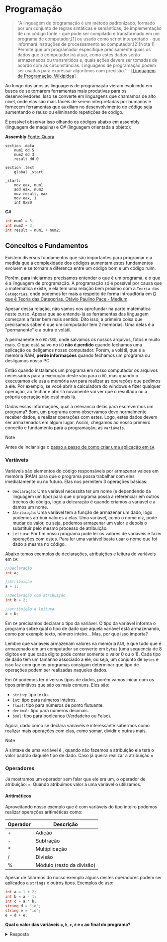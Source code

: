 # Programação

> "A linguagem de programação é um método padronizado, formado por um conjunto de regras sintáticas e semânticas, de implementação de um código fonte - que pode ser compilado e transformado em um programa de computador,[1] ou usado como script interpretado - que informará instruções de processamento ao computador.[2][Nota 1] Permite que um programador especifique precisamente quais os dados que o computador irá atuar, como estes dados serão armazenados ou transmitidos e, quais ações devem ser tomadas de acordo com as circunstâncias. Linguagens de programação podem ser usadas para expressar algoritmos com precisão." - [[Linguagem de Programação, Wikipidea](https://pt.wikipedia.org/wiki/Linguagem_de_programa%C3%A7%C3%A3o)]

Ao longo dos anos as linguagens de programação vieram evoluindo em busca de se tornarem ferramentas mais produtivas para os desenvolvedores. Isso se converte em linguagens que chamamos de alto nível, onde elas são maís fáceis de serem interpretadas por humanos e fornecem ferramentas que auxiliam no desenvolvimento do código seja aumentando o reuso ou eliminando repetições de código.

É possível observar isso olhando os códigos abaixo em assembly (linguagem de máquina) e C# (linguagem orientada a objeto):

**Assembly** [Fonte: Quora](https://www.quora.com/How-do-I-write-an-assembly-language-program-to-add-two-numbers)
``` assembly
section .data 
    num1 dd 5 
    num2 dd 3 
    result dd 0 
 
section .text 
    global _start 
 
_start: 
    mov eax, num1 
    add eax, num2 
    mov result, eax 
    mov eax, 1 
    int 0x80 
```

**C#**
```cs
int num1 = 5;
int num2 = 3;
int result = num1 + num2;
```

## Conceitos e Fundamentos

Existem diversos fundamentos que são importantes para programar e a medida que a complexidade dos códigos aumentam estes fundamentos evoluem e se tornam a diferença entre um código bom e um código ruim.

Porém, para iniciarmos precisamos entender o que é um programa, e o que é a linguagem de programação. A programação só é possível por causa que a matemática existe, e ela tem uma relação bem próximo com a `Teoria das Categorias`, onde podemos ler mais a respeito de forma introudtória em [O que é Teoria das Categorias, Otávio Paulino Pace - Medium](https://medium.com/@otaviopp8/o-que-%C3%A9-teoria-das-categorias-5e7ed0d64a94).

Apesar dessa relação, não vamos nos aprofundar na parte matemática neste curso. Apesar que ao entende-lá as ferramentas das linguagem começam a fazer bem mais sentido. Dito isso, a primeira coisa que precisamos saber é que um computador tem 2 memórias. Uma delas é a "permanente" e a outra é volátil.

A permanente é o `HD/SSD`, onde salvamos os nossos arquivos, fotos e muito mais. O que está salvo no `HD` **não é perdido** quando fechamos uma aplicação ou deligamos nosso computador. Porém, a volátil, que é a memória RAM, **perde informações** quando fechamos um programa ou desligamos nosso PC.

Então quando instalamos um programa em nosso computador os arquivos necessários para a execução deste vão para o `HD`, mas quando o executamos ele usa a memória `RAM` para realizar as operações que pedimos a ele. Por exemplo, se você abrir a calculadora do windows e fizer qualquer operação, ao fechar e abri-lá novamente vai ver que o resultado ou a própria operação não está mais lá.

Dadas essas informações, qual a relevancia delas para escrevermos um programa? Bom, um programa como observamos deve normalmente receber dados, e realizar operações com estes. Logo, estes dados devem ser armazenados em algum lugar. Assim, chegamos ao nosso primeiro conceito e fundamento para a programação, as `variáveis`.

> [!NOTE] 
> Antes de inciar siga o [passo a passo de como criar uma aplicação em `C#`](csharp-console.md).

### Variáveis

Variáveis são elementos do código responsáveis por armazenar valoes em memória (RAM) para que o programa possa trabalhar com eles imediatamente ou no futuro. Elas nos permitem 3 operações básicas:

- `Declaração`: Uma variável necessita ter um nome (e dependendo da linguagem um tipo) para que o programa possa a referenciar em outros trechos do código, logo a delcaração é quando criamos a variável e a damos um nome.
- `Atribuição`: Uma variável tem a função de armazenar um dado, logo podemos atribuir valores a elas. Uma variável, como o nome diz, pode mudar de valor, ou seja, podemos armazenar um valor e depois o substituir pelo mesmo processo de atribuição.
- `Leitura`: Por fim nosso programa pode ler os valores de variáveis e fazer operações com estes. Para ler uma variável basta usar o nome que foi dado a mesma no código.

Abaixo temos exemplos de declarações, atribuições e leitura de variáveis em `C#`:

```cs
//Declaração
int a;

//Atribuição
a = 1;

//Declaração com atribuição
int b = 2;

//atribuição e leitura
a = b;
```

Em `C#` precisamos declarar o tipo da variável. O tipo da variável informa o programa sobre qual o tipo de dado que aquela variável está armazenando, como por exemplo texto, número inteiro... Mas, por que isso importa?

Lembre que variáveis armazenam valores na memória `RAM`, e que tudo que é armazenado em um computador se converte em `bytes` (uma sequencia de 8 digitos em que cada digito pode conter somente o valor 0 ou o 1). Cada tipo de dado tem um tamanho associado a ele, ou seja, um conjunto de `bytes` e isso faz com que os programas consigam determinar que tipo de operações podem ser realizadas naqueles dados.

Em `C#` podemos ter diversos tipos de dados, porém vamos inicar com os tipos primitivos que são os mais comuns. Eles são:

- `string`: tipo texto.
- `int`: tipo para números inteiros.
- `float`: tipo para números de ponto flutuante.
- `decimal`: tipo para números decimais.
- `bool`: tipo para booleanos (Verdadeiro ou Falso).

Agora, dado como se declara variáveis é interessante sabermos como realizar mais operações com elas, como somar, dividir e outras mais.

> [!NOTE]
> A sintaxe de uma variável é <tipo> <nome>, quando não fazemos a atribuição ela terá o valor padrão daquele tipo de dado. Caso já queira realizar a atribuição <tipo> <nome> = <valor> 

### Operadores

Já mostramos um operador sem falar que ele era um, o operador de atribuição: `=`. Quando atribuimos valor a uma variável o utilizamos. 

#### Aritiméticos

Aproveitando nosso exemplo que é com variáveis do tipo inteiro podemos realizar operações aritiméticas como:

| Operador | Descrição |
| -------- | --------- |
| + | Adição |
| - | Subtração |
| * | Multiplicação |
| / | Divisão |
| % | Módulo (resto da divisão) |


Apesar de falarmos do nosso exemplo alguns destes operadores podem ser aplicados a `strings` e outros tipos. Exemplos de uso:


```cs
int a = 1 + 2;
int b = a - 1;
int c = a * b;
string d = "io";
string e = "io";
e = d + e;
```

**Qual o valor das variáveis `a`, `b`, `c`, `d` e `e` ao final do programa?**
<details>
    <summary>Resposta</summary>

- `a = 3`
- `b = 2`
- `c = 6`
- `d = "io"`
- `e = "ioio"`

<details>

Para os próximos operadores acompanharemos o artigo [Tipos de Operadores do C#, DevMedia](https://www.devmedia.com.br/tipos-de-operadores-do-csharp/18873).

## Referencias

- [Linguagem de Programação, Wikipidea](https://pt.wikipedia.org/wiki/Linguagem_de_programa%C3%A7%C3%A3o)
- [How do I write an assembly language program to add two numbers?, Quora](https://www.quora.com/How-do-I-write-an-assembly-language-program-to-add-two-numbers)
- [O que é Teoria das Categorias, Otávio Paulino Pace - Medium](https://medium.com/@otaviopp8/o-que-%C3%A9-teoria-das-categorias-5e7ed0d64a94)
- [Tipos de Operadores do C#, DevMedia](https://www.devmedia.com.br/tipos-de-operadores-do-csharp/18873)

## Inidcações de Leitura
- [Category Theory for Programmers, Bartosz Milewiski](https://unglueit-files.s3.amazonaws.com/ebf/e90890f0a6ea420c9825657d6f3a851d.pdf) (Avançado)